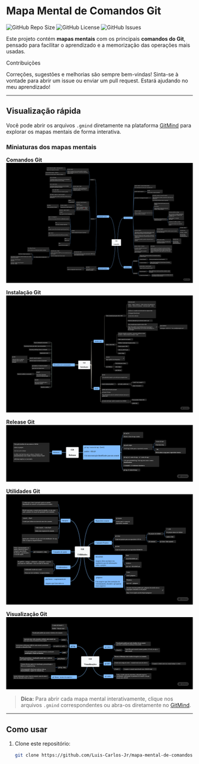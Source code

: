 # Mapa Mental de Comandos Git

![GitHub Repo Size](https://img.shields.io/github/repo-size/Luis-Carlos-Jr/mapa-mental-de-comandos-git)
![GitHub License](https://img.shields.io/github/license/Luis-Carlos-Jr/mapa-mental-de-comandos-git)
![GitHub Issues](https://img.shields.io/github/issues/Luis-Carlos-Jr/mapa-mental-de-comandos-git)

Este projeto contém **mapas mentais** com os principais **comandos do Git**, pensado para facilitar o aprendizado e a memorização das operações mais usadas.

Contribuições

Correções, sugestões e melhorias são sempre bem-vindas! Sinta-se à vontade para abrir um issue ou enviar um pull request. Estará ajudando no meu aprendizado!

---

## Visualização rápida

Você pode abrir os arquivos `.gmind` diretamente na plataforma [GitMind](https://gitmind.com/) para explorar os mapas mentais de forma interativa.

### Miniaturas dos mapas mentais

**Comandos Git**  
![Git-Comandos](Git-Comandos.png)  

**Instalação Git**  
![Git-Instalação](Git-Instalação.png)  

**Release Git**  
![Git-Release](Git-Release.png)  

**Utilidades Git**  
![Git-Utilidades](Git-Utilidades.png)  

**Visualização Git**  
![Git-Visualização](Git-Visualização.png)  

> **Dica:** Para abrir cada mapa mental interativamente, clique nos arquivos `.gmind` correspondentes ou abra-os diretamente no [GitMind](https://gitmind.com/).

---

## Como usar

1. Clone este repositório:
   ```bash
   git clone https://github.com/Luis-Carlos-Jr/mapa-mental-de-comandos-git.git
